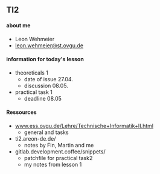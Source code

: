 ## TI2

#### about me
- Leon Wehmeier
- leon.wehmeier@st.ovgu.de

#### information for today's lesson
- theoreticals 1
	- date of issue 27.04.
	- discussion 08.05.
- practical task 1
	- deadline 08.05

#### Ressources
- www.ess.ovgu.de/Lehre/Technische+Informatik+II.html
	- general and tasks
- ti2.areon-de.de/
	- notes by Fin, Martin and me
- gitlab.development.coffee/snippets/
	- patchfile for practical task2
	- my notes from lesson 1